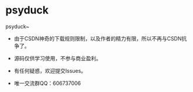 # psyduck
psyduck~

- 由于CSDN神奇的下载规则限制，以及作者的精力有限，所以不再与CSDN抗争了。

- 源码仅供学习使用，不参与商业盈利。

- 有任何疑惑，欢迎提交Issues。

- 唯一交流群QQ：606737006
